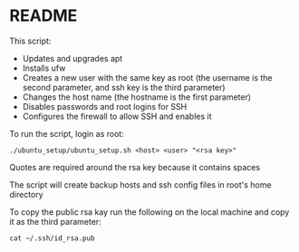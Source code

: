 # README

This script:

* Updates and upgrades apt
* Installs ufw
* Creates a new user with the same key as root (the username is the second parameter, and ssh key is the third parameter)
* Changes the host name (the hostname is the first parameter)
* Disables passwords and root logins for SSH
* Configures the firewall to allow SSH and enables it

To run the script, login as root:
```shell
./ubuntu_setup/ubuntu_setup.sh <host> <user> "<rsa key>"
```
Quotes are required around the rsa key because it contains spaces

The script will create backup hosts and ssh config files in root's home directory

To copy the public rsa kay run the following on the local machine and copy it as the third parameter:
```shell
cat ~/.ssh/id_rsa.pub
```

